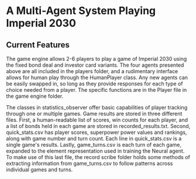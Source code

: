# A Multi-Agent System Playing Imperial 2030



## Current Features

The game engine allows 2-6 players to play a game of Imperial 2030 using the fixed bond deal and investor card variants.
The four agents presented above are all included in the players folder, and a rudimentary interface allows for human play through the HumanPlayer class.
Any new agents can be easily swapped in, so long as they provide responses for each type of choice needed from a player.
The specific functions are in the Player file in the game engine folder.

The classes in statistics_observer offer basic capabilities of player tracking through one or multiple games.
Game results are stored in three different files.
First, a human-readable list of scores, win counts for each player, and a list of bonds held in each game are stored in recorded_results.txt.
Second, quick_stats.csv has player scores, superpower power values and rankings, along with game number and turn count.
Each line in quick_stats.csv is a single game's results.
Lastly, game_turns.csv is each turn of each game, expanded to the element representation used in training the Neural agent.
To make use of this last file, the record scribe folder holds some methods of extracting information from game_turns.csv to follow patterns across individual games and turns.
